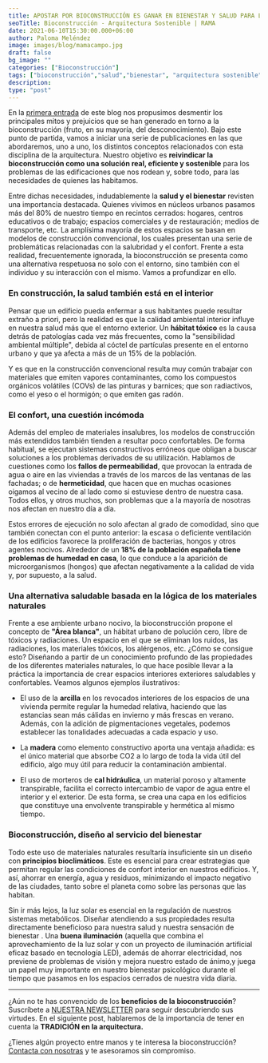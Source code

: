 ```yaml
---
title: APOSTAR POR BIOCONSTRUCCIÓN ES GANAR EN BIENESTAR Y SALUD PARA LAS PERSONAS
seoTitle: Bioconstrucción - Arquitectura Sostenible | RAMA
date: 2021-06-10T15:30:00.000+06:00
author: Paloma Meléndez
image: images/blog/mamacampo.jpg
draft: false
bg_image: ""
categories: ["Bioconstrucción"]
tags: ["bioconstrucción","salud","bienestar", "arquitectura sostenible", "construcción natural"]
description: 
type: "post" 
---
```


En la [primera entrada](https://www.rama-arquitectas.es/blog/mitos-de-la-bioconstruccion/) de este blog nos propusimos desmentir los principales mitos y prejuicios que se han generado en torno a la bioconstrucción (fruto, en su mayoría, del desconocimiento). Bajo este punto de partida, vamos a iniciar una serie de publicaciones en las que abordaremos, uno a uno, los distintos conceptos relacionados con esta disciplina de la arquitectura. Nuestro objetivo es **reivindicar la bioconstrucción como una solución real, eficiente y sostenible** para los problemas de las edificaciones que nos rodean y, sobre todo, para las necesidades de quienes las habitamos. 

Entre dichas necesidades, indudablemente la **salud y el bienestar** revisten una importancia  destacada. Quienes  vivimos en núcleos urbanos pasamos más del 80% de nuestro tiempo en recintos cerrados: hogares, centros educativos o de trabajo; espacios comerciales y de restauración; medios de transporte, etc. La amplísima mayoría de estos espacios se basan en modelos de construcción convencional, los cuales presentan una serie de problemáticas relacionadas con la salubridad y el confort. Frente a esta realidad, frecuentemente ignorada, la bioconstrucción se presenta como una alternativa respetuosa no solo con el entorno, sino también con el individuo y su interacción con el mismo. Vamos a profundizar en ello. 


### En construcción, la salud también está en el interior

Pensar que un edificio pueda enfermar a sus habitantes puede resultar extraño a priori, pero la realidad es que la calidad ambiental interior influye en nuestra salud más que el entorno exterior. Un **hábitat tóxico** es la causa detrás de patologías cada vez más frecuentes, como la "sensibilidad ambiental múltiple", debida al cóctel de partículas presente en el entorno urbano y que ya afecta a más de un 15% de la población. 

Y es que en la construcción convencional resulta muy común trabajar con materiales que emiten vapores contaminantes, como los compuestos orgánicos volátiles (COVs) de las pinturas y barnices; que son radiactivos, como el yeso o el hormigón; o que emiten gas radón.

### El confort, una cuestión incómoda 

Además del empleo de materiales insalubres, los modelos de construcción más extendidos también tienden a resultar poco confortables. De forma habitual, se ejecutan sistemas constructivos erróneos que obligan a buscar soluciones a los problemas derivados de su utilización. Hablamos de cuestiones como los **fallos de permeabilidad**, que provocan la entrada de agua o aire en las viviendas a través de los marcos de las ventanas de las fachadas; o de **hermeticidad**, que hacen que en muchas ocasiones oigamos al vecino de al lado como si estuviese dentro de nuestra casa. Todos ellos, y otros muchos, son problemas que a la mayoría de nosotras nos afectan en nuestro día a día. 

Estos errores de ejecución no solo afectan al grado de comodidad, sino que también conectan con el punto anterior: la escasa o deficiente ventilación de los edificios favorece la proliferación de bacterias, hongos y otros agentes nocivos. Alrededor de un **18% de la población española tiene problemas de humedad en casa**, lo que conduce a la aparición de microorganismos (hongos) que afectan negativamente a la calidad de vida y, por supuesto, a la salud. 



### Una alternativa saludable basada en la lógica de los materiales naturales

Frente a ese ambiente urbano nocivo, la bioconstrucción propone el concepto de **"Área blanca"**, un hábitat urbano de polución cero, libre de tóxicos y radiaciones. Un espacio en el que se eliminan los ruidos, las radiaciones, los materiales tóxicos, los alérgenos, etc. ¿Cómo se consigue esto? Diseñando a partir de un conocimiento profundo de las propiedades de los diferentes materiales naturales, lo que hace posible llevar a la práctica la importancia de crear espacios interiores  exteriores saludables y confortables. Veamos algunos ejemplos ilustrativos:

- El uso de la **arcilla** en los revocados interiores de los espacios de una vivienda permite regular la humedad relativa, haciendo que las estancias sean más cálidas en invierno y más frescas en verano. Además, con la adición de pigmentaciones vegetales, podemos establecer las tonalidades adecuadas a cada espacio y uso. 

- La **madera** como elemento constructivo aporta una ventaja añadida: es el único material que absorbe CO2 a lo largo de toda la vida útil del edificio, algo muy útil para reducir la contaminación ambiental. 

- El uso de morteros de **cal hidráulica**, un material poroso y altamente transpirable, facilita el correcto intercambio de vapor de agua entre el interior y el exterior. De esta forma, se crea una capa en los edificios que constituye una envolvente transpirable y hermética al mismo tiempo.


### Bioconstrucción, diseño al servicio del bienestar

Todo este uso de materiales naturales resultaría insuficiente sin un diseño con **principios bioclimáticos**. Este es esencial  para crear estrategias que permitan regular las condiciones de confort interior en nuestros edificios. Y, así, ahorrar en energía, agua y residuos, minimizando el impacto negativo de las ciudades, tanto sobre el planeta como sobre las personas que las habitan. 

Sin ir más lejos, la luz solar es esencial en la regulación de nuestros sistemas metabólicos. Diseñar atendiendo a sus propiedades resulta directamente beneficioso para nuestra salud y nuestra sensación de bienestar . Una **buena iluminación** (aquella que combina el aprovechamiento de la luz solar y con un proyecto de iluminación artificial eficaz basado en tecnología LED), además de ahorrar electricidad, nos previene de problemas de visión y mejora nuestro estado de ánimo,y juega un papel muy importante en nuestro bienestar psicológico durante el tiempo que pasamos en los espacios cerrados de nuestra vida diaria. 


______________________

¿Aún no te has convencido de los **beneficios de la bioconstrucción**? Suscríbete a [NUESTRA NEWSLETTER](https://tinyletter.com/RAMA_Arquitectas) para seguir descubriendo sus virtudes. En el siguiente post, hablaremos de la importancia de tener en cuenta la **TRADICIÓN en la arquitectura.**

¿Tienes algún proyecto entre manos y te interesa la bioconstrucción? [Contacta con nosotras](https://www.rama-arquitectas.es/contacto) y te asesoramos sin compromiso. 


